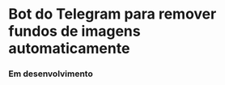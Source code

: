 <h1>Bot do Telegram para remover fundos de imagens automaticamente</h1>

<h3>Em desenvolvimento</h3>
